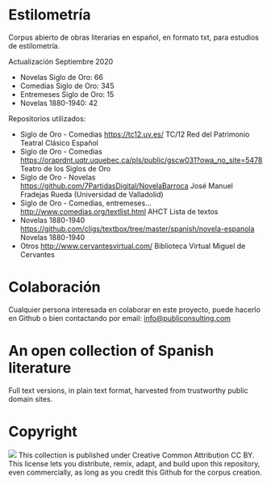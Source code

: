 # Estilometría

Corpus abierto de obras literarias en español, en formato txt, para estudios de estilometría.

Actualización Septiembre 2020
- Novelas Siglo de Oro: 66
- Comedias Siglo de Oro: 345
- Entremeses Siglo de Oro: 15
- Novelas 1880-1940: 42

Repositorios utilizados:

- Siglo de Oro - Comedias https://tc12.uv.es/ TC/12 Red del Patrimonio Teatral Clásico Español
- Siglo de Oro - Comedias https://oraprdnt.uqtr.uquebec.ca/pls/public/gscw031?owa_no_site=5478 Teatro de los Siglos de Oro
- Siglo de Oro - Novelas https://github.com/7PartidasDigital/NovelaBarroca José Manuel Fradejas Rueda (Universidad de Valladolid)
- Siglo de Oro - Comedias, entremeses... http://www.comedias.org/textlist.html AHCT Lista de textos
- Novelas 1880-1940 https://github.com/cligs/textbox/tree/master/spanish/novela-espanola Novelas 1880-1940
- Otros http://www.cervantesvirtual.com/ Biblioteca Virtual Miguel de Cervantes

# Colaboración

Cualquier persona interesada en colaborar en este proyecto, puede hacerlo en Github o bien contactando por email: info@publiconsulting.com

# An open collection of Spanish literature

Full text versions, in plain text format, harvested from trustworthy public domain sites.

# Copyright

<img src="https://licensebuttons.net/l/by/3.0/88x31.png">
This collection is published under Creative Common Attribution CC BY. This license lets you distribute, remix, adapt, and build upon this repository, even commercially, as long as you credit this Github for the corpus creation.
